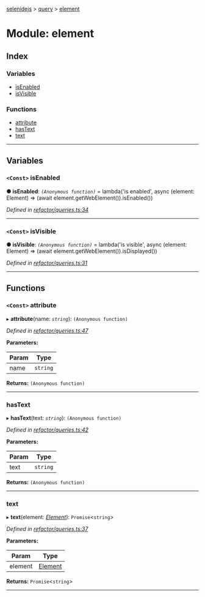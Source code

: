 [selenidejs](../README.md) > [query](../modules/query.md) > [element](../modules/query.element.md)

# Module: element

## Index

### Variables

* [isEnabled](query.element.md#isenabled)
* [isVisible](query.element.md#isvisible)

### Functions

* [attribute](query.element.md#attribute)
* [hasText](query.element.md#hastext)
* [text](query.element.md#text)

---

## Variables

<a id="isenabled"></a>

### `<Const>` isEnabled

**● isEnabled**: *`(Anonymous function)`* =  lambda('is enabled', async (element: Element) =>
            (await element.getWebElement()).isEnabled())

*Defined in [refactor/queries.ts:34](https://github.com/KnowledgeExpert/selenidejs/blob/master/lib/refactor/queries.ts#L34)*

___
<a id="isvisible"></a>

### `<Const>` isVisible

**● isVisible**: *`(Anonymous function)`* =  lambda('is visible', async (element: Element) =>
            (await element.getWebElement()).isDisplayed())

*Defined in [refactor/queries.ts:31](https://github.com/KnowledgeExpert/selenidejs/blob/master/lib/refactor/queries.ts#L31)*

___

## Functions

<a id="attribute"></a>

### `<Const>` attribute

▸ **attribute**(name: *`string`*): `(Anonymous function)`

*Defined in [refactor/queries.ts:47](https://github.com/KnowledgeExpert/selenidejs/blob/master/lib/refactor/queries.ts#L47)*

**Parameters:**

| Param | Type |
| ------ | ------ |
| name | `string` |

**Returns:** `(Anonymous function)`

___
<a id="hastext"></a>

###  hasText

▸ **hasText**(text: *`string`*): `(Anonymous function)`

*Defined in [refactor/queries.ts:42](https://github.com/KnowledgeExpert/selenidejs/blob/master/lib/refactor/queries.ts#L42)*

**Parameters:**

| Param | Type |
| ------ | ------ |
| text | `string` |

**Returns:** `(Anonymous function)`

___
<a id="text"></a>

###  text

▸ **text**(element: *[Element](../classes/element.md)*): `Promise`<`string`>

*Defined in [refactor/queries.ts:37](https://github.com/KnowledgeExpert/selenidejs/blob/master/lib/refactor/queries.ts#L37)*

**Parameters:**

| Param | Type |
| ------ | ------ |
| element | [Element](../classes/element.md) |

**Returns:** `Promise`<`string`>

___

